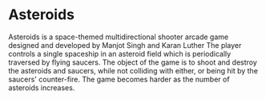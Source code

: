 # Asteroids
 Asteroids is a space-themed multidirectional shooter arcade game designed and developed by Manjot Singh and Karan Luther The player controls a single spaceship in an asteroid field which is periodically traversed by flying saucers. The object of the game is to shoot and destroy the asteroids and saucers, while not colliding with either, or being hit by the saucers' counter-fire. The game becomes harder as the number of asteroids increases.
